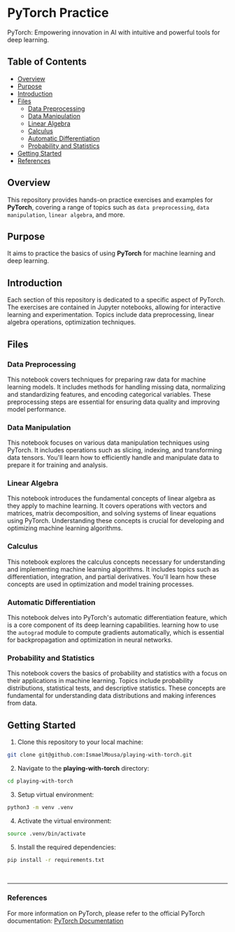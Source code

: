 # PyTorch Practice

PyTorch: Empowering innovation in AI with intuitive and powerful tools for deep learning.

## Table of Contents

- [Overview](#overview)
- [Purpose](#purpose)
- [Introduction](#introduction)
- [Files](#files)
    - [Data Preprocessing](#data-preprocessing)
    - [Data Manipulation](#data-manipulation)
    - [Linear Algebra](#linear-algebra)
    - [Calculus](#calculus)
    - [Automatic Differentiation](#automatic-differentiation)
    - [Probability and Statistics](#probability-and-statistics)
- [Getting Started](#getting-started)
- [References](#references)

## Overview

This repository provides hands-on practice exercises and examples for **PyTorch**, covering a range of topics such
as `data preprocessing`, `data manipulation`, `linear algebra`, and more.

## Purpose

It aims to practice the basics of using **PyTorch** for machine learning and deep learning.

## Introduction

Each section of this repository is dedicated to a specific aspect of PyTorch. The exercises are contained in Jupyter
notebooks, allowing for interactive learning and experimentation. Topics include data preprocessing, linear algebra
operations, optimization techniques.

## Files

### Data Preprocessing

This notebook covers techniques for preparing raw data for machine learning models. It includes methods for handling
missing data, normalizing and standardizing features, and encoding categorical variables. These preprocessing steps are
essential for ensuring data quality and improving model performance.

### Data Manipulation

This notebook focuses on various data manipulation techniques using PyTorch. It includes operations such as slicing,
indexing, and transforming data tensors. You'll learn how to efficiently handle and manipulate data to prepare it for
training and analysis.

### Linear Algebra

This notebook introduces the fundamental concepts of linear algebra as they apply to machine learning. It covers
operations with vectors and matrices, matrix decomposition, and solving systems of linear equations using PyTorch.
Understanding these concepts is crucial for developing and optimizing machine learning algorithms.

### Calculus

This notebook explores the calculus concepts necessary for understanding and implementing machine learning algorithms.
It includes topics such as differentiation, integration, and partial derivatives. You'll learn how these concepts are
used in optimization and model training processes.

### Automatic Differentiation

This notebook delves into PyTorch's automatic differentiation feature, which is a core component of its deep learning
capabilities. learning how to use the `autograd` module to compute gradients automatically, which is essential for
backpropagation and optimization in neural networks.

### Probability and Statistics

This notebook covers the basics of probability and statistics with a focus on their applications in machine learning.
Topics include probability distributions, statistical tests, and descriptive statistics. These concepts are fundamental
for understanding data distributions and making inferences from data.

## Getting Started

1. Clone this repository to your local machine:

```zsh
git clone git@github.com:IsmaelMousa/playing-with-torch.git
```

2. Navigate to the **playing-with-torch** directory:

```zsh
cd playing-with-torch
```

3. Setup virtual environment:

```zsh
python3 -m venv .venv
```

4. Activate the virtual environment:

```zsh
source .venv/bin/activate
```

5. Install the required dependencies:

```zsh
pip install -r requirements.txt
```

<br>

---

### References

For more information on PyTorch, please refer to the official PyTorch
documentation: [PyTorch Documentation](https://pytorch.org/docs/stable/index.html)